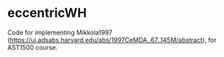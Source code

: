 # eccentricWH

Code for implementing Mikkola1997 (https://ui.adsabs.harvard.edu/abs/1997CeMDA..67..145M/abstract), for AST1500 course.
